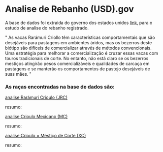 # Analise de Rebanho (USD).gov


A base de dados foi extraida do governo dos estados unidos [link](https://catalog.data.gov/dataset/criollo-and-crossbred-steer-comparison-weight-gain-grazing-carcass-quality-2015-2017-f1052), para o estudo de analise do rebanho registrado. 

" As vacas Rarámuri Criollo têm características comportamentais que são desejáveis para pastagens em ambientes áridos, mas os bezerros deste biótipo são difíceis de comercializar através de métodos convencionais. Uma estratégia para melhorar a comercialização é cruzar essas vacas com touros tradicionais de corte. No entanto, não está claro se os bezerros mestiços atingirão pesos comercializáveis e qualidades de carcaça em pastagens e se manterão os comportamentos de pastejo desejáveis de suas mães. "

### As raças encontradas na base de dados são: 

[analise Rarámuri Crioulo (JRC)]()

resumo:


[analise Crioulo Mexicano (MC)]()

resumo:


[analise Crioulo × Mestiço de Corte (XC)]()

resumo:
